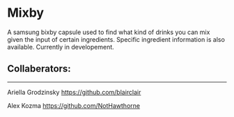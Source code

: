 # Mixby

A samsung bixby capsule used to find what kind of drinks you can mix given the input of certain ingredients. Specific ingredient information is also available. 
Currently in developement.

Collaberators:
-------------
-------------
Ariella Grodzinsky https://github.com/blairclair

Alex Kozma https://github.com/NotHawthorne
